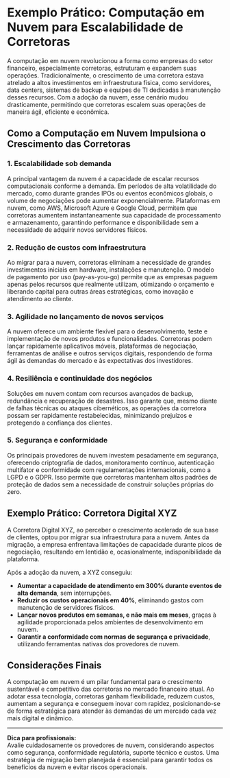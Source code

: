 # Exemplo Prático: Computação em Nuvem para Escalabilidade de Corretoras

A computação em nuvem revolucionou a forma como empresas do setor financeiro, especialmente corretoras, estruturam e expandem suas operações. Tradicionalmente, o crescimento de uma corretora estava atrelado a altos investimentos em infraestrutura física, como servidores, data centers, sistemas de backup e equipes de TI dedicadas à manutenção desses recursos. Com a adoção da nuvem, esse cenário mudou drasticamente, permitindo que corretoras escalem suas operações de maneira ágil, eficiente e econômica.

## Como a Computação em Nuvem Impulsiona o Crescimento das Corretoras

### 1. **Escalabilidade sob demanda**

A principal vantagem da nuvem é a capacidade de escalar recursos computacionais conforme a demanda. Em períodos de alta volatilidade do mercado, como durante grandes IPOs ou eventos econômicos globais, o volume de negociações pode aumentar exponencialmente. Plataformas em nuvem, como AWS, Microsoft Azure e Google Cloud, permitem que corretoras aumentem instantaneamente sua capacidade de processamento e armazenamento, garantindo performance e disponibilidade sem a necessidade de adquirir novos servidores físicos.

### 2. **Redução de custos com infraestrutura**

Ao migrar para a nuvem, corretoras eliminam a necessidade de grandes investimentos iniciais em hardware, instalações e manutenção. O modelo de pagamento por uso (pay-as-you-go) permite que as empresas paguem apenas pelos recursos que realmente utilizam, otimizando o orçamento e liberando capital para outras áreas estratégicas, como inovação e atendimento ao cliente.

### 3. **Agilidade no lançamento de novos serviços**

A nuvem oferece um ambiente flexível para o desenvolvimento, teste e implementação de novos produtos e funcionalidades. Corretoras podem lançar rapidamente aplicativos móveis, plataformas de negociação, ferramentas de análise e outros serviços digitais, respondendo de forma ágil às demandas do mercado e às expectativas dos investidores.

### 4. **Resiliência e continuidade dos negócios**

Soluções em nuvem contam com recursos avançados de backup, redundância e recuperação de desastres. Isso garante que, mesmo diante de falhas técnicas ou ataques cibernéticos, as operações da corretora possam ser rapidamente restabelecidas, minimizando prejuízos e protegendo a confiança dos clientes.

### 5. **Segurança e conformidade**

Os principais provedores de nuvem investem pesadamente em segurança, oferecendo criptografia de dados, monitoramento contínuo, autenticação multifator e conformidade com regulamentações internacionais, como a LGPD e o GDPR. Isso permite que corretoras mantenham altos padrões de proteção de dados sem a necessidade de construir soluções próprias do zero.

## Exemplo Prático: Corretora Digital XYZ

A Corretora Digital XYZ, ao perceber o crescimento acelerado de sua base de clientes, optou por migrar sua infraestrutura para a nuvem. Antes da migração, a empresa enfrentava limitações de capacidade durante picos de negociação, resultando em lentidão e, ocasionalmente, indisponibilidade da plataforma.

Após a adoção da nuvem, a XYZ conseguiu:

- **Aumentar a capacidade de atendimento em 300% durante eventos de alta demanda**, sem interrupções.
- **Reduzir os custos operacionais em 40%**, eliminando gastos com manutenção de servidores físicos.
- **Lançar novos produtos em semanas, e não mais em meses**, graças à agilidade proporcionada pelos ambientes de desenvolvimento em nuvem.
- **Garantir a conformidade com normas de segurança e privacidade**, utilizando ferramentas nativas dos provedores de nuvem.

## Considerações Finais

A computação em nuvem é um pilar fundamental para o crescimento sustentável e competitivo das corretoras no mercado financeiro atual. Ao adotar essa tecnologia, corretoras ganham flexibilidade, reduzem custos, aumentam a segurança e conseguem inovar com rapidez, posicionando-se de forma estratégica para atender às demandas de um mercado cada vez mais digital e dinâmico.

---

**Dica para profissionais:**  
Avalie cuidadosamente os provedores de nuvem, considerando aspectos como segurança, conformidade regulatória, suporte técnico e custos. Uma estratégia de migração bem planejada é essencial para garantir todos os benefícios da nuvem e evitar riscos operacionais.